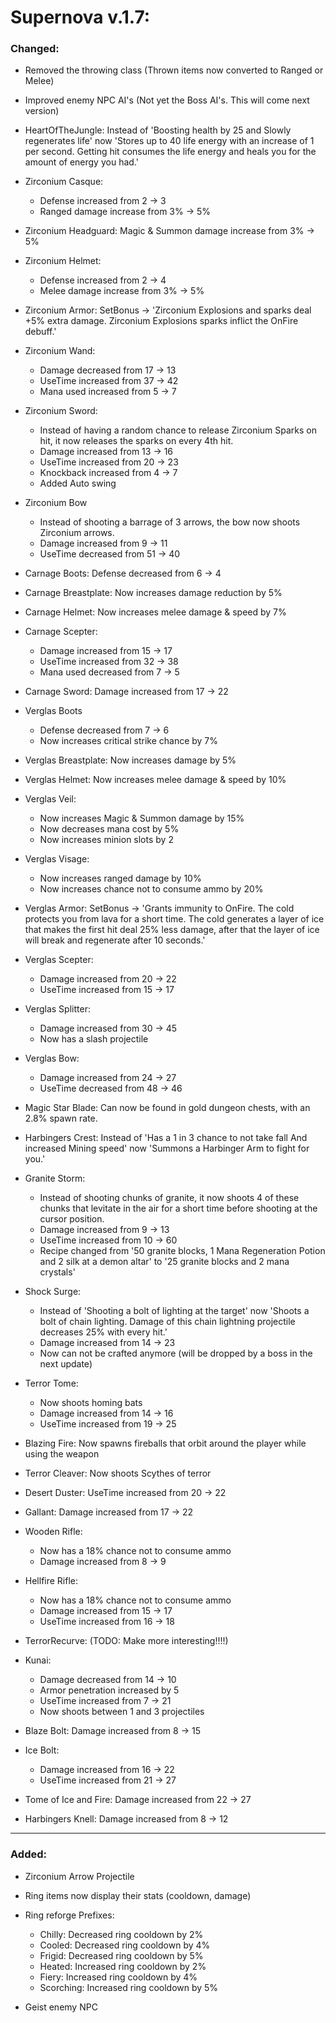 # Supernova v.1.7:

### Changed:

- Removed the throwing class (Thrown items now converted to Ranged or Melee)

- Improved enemy NPC AI's (Not yet the Boss AI's. This will come next version)

- HeartOfTheJungle: Instead of 'Boosting health by 25 and Slowly regenerates life' now 'Stores up to 40 life energy with an increase of 1 per second. Getting hit consumes the life energy and heals you for the amount of energy you had.'

- Zirconium Casque:
	- Defense increased from 2 -> 3
	- Ranged damage increase from 3% -> 5%

- Zirconium Headguard: Magic & Summon damage increase from 3% -> 5%

- Zirconium Helmet:
	- Defense increased from 2 -> 4
	- Melee damage increase from 3% -> 5%

- Zirconium Armor: SetBonus -> 'Zirconium Explosions and sparks deal +5% extra damage. Zirconium Explosions sparks inflict the OnFire debuff.'

- Zirconium Wand:
	- Damage decreased from 17 -> 13
	- UseTime increased from 37 -> 42
	- Mana used increased from 5 -> 7
	
- Zirconium Sword:
	- Instead of having a random chance to release Zirconium Sparks on hit, it now releases the sparks on every 4th hit.
	- Damage increased from 13 -> 16
	- UseTime increased from 20 -> 23
	- Knockback increased from 4 -> 7
	- Added Auto swing

- Zirconium Bow
	- Instead of shooting a barrage of 3 arrows, the bow now shoots Zirconium arrows.
	- Damage increased from 9 -> 11
	- UseTime decreased from 51 -> 40

- Carnage Boots: Defense decreased from 6 -> 4

- Carnage Breastplate: Now increases damage reduction by 5%

- Carnage Helmet: Now increases melee damage & speed by 7%

- Carnage Scepter:
	- Damage increased from 15 -> 17
	- UseTime increased from 32 -> 38
	- Mana used decreased from 7 -> 5
	
- Carnage Sword: Damage increased from 17 -> 22

- Verglas Boots
	- Defense decreased from 7 -> 6
	- Now increases critical strike chance by 7%
	
- Verglas Breastplate: Now increases damage by 5%

- Verglas Helmet: Now increases melee damage & speed by 10%

- Verglas Veil: 
	- Now increases Magic & Summon damage by 15%
	- Now decreases mana cost by 5%
	- Now increases minion slots by 2

- Verglas Visage:
	- Now increases ranged damage by 10%
	- Now increases chance not to consume ammo by 20%

- Verglas Armor: SetBonus -> 'Grants immunity to OnFire. The cold protects you from lava for a short time. The cold generates a layer of ice that makes the first hit deal 25% less damage, after that the layer of ice will break and regenerate after 10 seconds.'

- Verglas Scepter: 
	- Damage increased from 20 -> 22
	- UseTime increased from 15 -> 17

- Verglas Splitter: 
	- Damage increased from 30 -> 45
	- Now has a slash projectile

- Verglas Bow:
	- Damage increased from 24 -> 27
	- UseTime decreased from 48 -> 46

- Magic Star Blade: Can now be found in gold dungeon chests, with an 2.8% spawn rate.

- Harbingers Crest: Instead of 'Has a 1 in 3 chance to not take fall And increased Mining speed' now 'Summons a Harbinger Arm to fight for you.'

- Granite Storm:
	- Instead of shooting chunks of granite, it now shoots 4 of these chunks that levitate in the air for a short time before shooting at the cursor position.
	- Damage increased from 9 -> 13
	- UseTime increased from 10 -> 60
	- Recipe changed from '50 granite blocks, 1 Mana Regeneration Potion and 2 silk at a demon altar' to '25 granite blocks and 2 mana crystals'

- Shock Surge: 
	- Instead of 'Shooting a bolt of lighting at the target' now 'Shoots a bolt of chain lighting. Damage of this chain lightning projectile decreases 25% with every hit.'
	- Damage increased from 14 -> 23
	- Now can not be crafted anymore (will be dropped by a boss in the next update)
	
- Terror Tome: 
	- Now shoots homing bats
	- Damage increased from 14 -> 16
	- UseTime increased from 19 -> 25

- Blazing Fire: Now spawns fireballs that orbit around the player while using the weapon

- Terror Cleaver: Now shoots Scythes of terror

- Desert Duster: UseTime increased from 20 -> 22

- Gallant: Damage increased from 17 -> 22

- Wooden Rifle:
	- Now has a 18% chance not to consume ammo
	- Damage increased from 8 -> 9

- Hellfire Rifle:
	- Now has a 18% chance not to consume ammo
	- Damage increased from 15 -> 17
	- UseTime increased from 16 -> 18

- TerrorRecurve: (TODO: Make more interesting!!!!)

- Kunai:
	- Damage decreased from 14 -> 10
	- Armor penetration increased by 5
	- UseTime increased from 7 -> 21
	- Now shoots between 1 and 3 projectiles

- Blaze Bolt: Damage increased from 8 -> 15

- Ice Bolt: 
	- Damage increased from 16 -> 22
	- UseTime increased from 21 -> 27

- Tome of Ice and Fire: Damage increased from 22 -> 27

- Harbingers Knell: Damage increased from 8 -> 12

---

### Added:

- Zirconium Arrow Projectile

- Ring items now display their stats (cooldown, damage)

- Ring reforge Prefixes:
	- Chilly: Decreased ring cooldown by 2%
	- Cooled: Decreased ring cooldown by 4%
	- Frigid: Decreased ring cooldown by 5%
	- Heated: Increased ring cooldown by 2%
	- Fiery:  Increased ring cooldown by 4%
	- Scorching: Increased ring cooldown by 5%

- Geist enemy NPC
